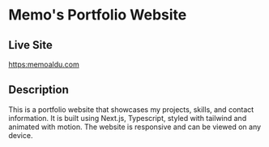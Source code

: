 # Memo's Portfolio Website
## Live Site
[https:memoaldu.com](https:memoaldu.com)
## Description
This is a portfolio website that showcases my projects, skills, and contact information. It is built using Next.js, Typescript, styled with tailwind and animated with motion. The website is responsive and can be viewed on any device.

